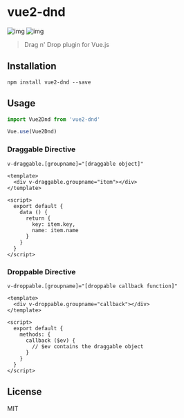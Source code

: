 # vue2-dnd
![img](http://img.shields.io/npm/v/vue2-dnd.svg)
![img](http://img.shields.io/badge/license-MIT-blue.svg)

> Drag n' Drop plugin for Vue.js

## Installation
```
npm install vue2-dnd --save
```

## Usage
```javascript
import Vue2Dnd from 'vue2-dnd'

Vue.use(Vue2Dnd)
```

### Draggable Directive
```
v-draggable.[groupname]="[draggable object]"
```

```
<template>
  <div v-draggable.groupname="item"></div>
</template>

<script>
  export default {
    data () {
      return {
        key: item.key,
        name: item.name
      }
    }
  }
</script>
```

### Droppable Directive
```
v-droppable.[groupname]="[droppable callback function]"
```

```
<template>
  <div v-droppable.groupname="callback"></div>
</template>

<script>
  export default {
    methods: {
      callback ($ev) {
        // $ev contains the draggable object
      }
    }
  }
</script>
```

## License
MIT